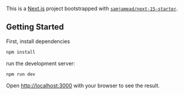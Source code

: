 This is a [Next.js](https://nextjs.org) project bootstrapped with [`samjamead/next-15-starter`](https://github/samjamead/next-15-starter).

## Getting Started

First, install dependencies

```bash
npm install
```

run the development server:

```bash
npm run dev
```

Open [http://localhost:3000](http://localhost:3000) with your browser to see the result.

